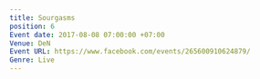 ```yaml
---
title: Sourgasms
position: 6
Event date: 2017-08-08 07:00:00 +07:00
Venue: DeN
Event URL: https://www.facebook.com/events/265600910624879/
Genre: Live
---
```


